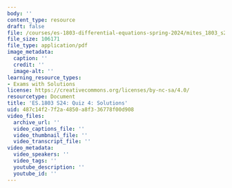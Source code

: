 ```yaml
---
body: ''
content_type: resource
draft: false
file: /courses/es-1803-differential-equations-spring-2024/mites_1803_s24_quiz4-qa.pdf
file_size: 106171
file_type: application/pdf
image_metadata:
  caption: ''
  credit: ''
  image-alt: ''
learning_resource_types:
- Exams with Solutions
license: https://creativecommons.org/licenses/by-nc-sa/4.0/
resourcetype: Document
title: 'ES.1803 S24: Quiz 4: Solutions'
uid: 487c14f2-7f2a-4850-a8f3-36778f00d908
video_files:
  archive_url: ''
  video_captions_file: ''
  video_thumbnail_file: ''
  video_transcript_file: ''
video_metadata:
  video_speakers: ''
  video_tags: ''
  youtube_description: ''
  youtube_id: ''
---
```

